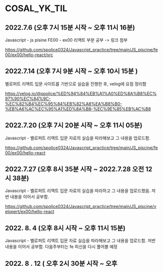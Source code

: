 # COSAL_YK_TIL


## 2022.7.6 (오후 7시 15분 시작 ~ 오후 11시 16분)

Javascript - js pisine FE00 - ex00 리액트 부분 공부 -> 링크 첨부

https://github.com/spolice0324/Javascript_practice/tree/main/JS_piscine/fe00/ex00/hello-react/src


## 2022.7.14 (오후 7시 9분 시작 ~ 오후 10시 15분 )

벨로퍼트 리액트 입문 사이트를 기반으로 실습을 진행한 후, velog에 요점 정리함

https://velog.io/@spolice/%ED%94%84%EB%A1%A0%ED%8A%B8%EC%97%90%EC%84%9C-%EC%82%B4%EC%95%84%EB%82%A8%EA%B8%B0-%EB%A6%AC%EC%95%A1%ED%8A%B8-%EC%9E%85%EB%AC%B8


## 2022.7.20 (오후 7시 20분 시작 ~ 오후 11시 05분)

Javascript - 벨로퍼트 리액트 입문 자료의 실습을 따라해보고 그 내용을 업로드함.

https://github.com/spolice0324/Javascript_practice/tree/main/JS_piscine/fe00/ex00/hello-react

## 2022.7.27 (오후 8시 35분 시작 ~ 2022.7.28 오전 12시 38분)

Javascript - 벨로퍼트 리액트 입문 자료의 실습을 따라하고 그 내용을 업로드했음. 저번 내용을 이어서 공부함.

https://github.com/spolice0324/Javascript_practice/tree/main/JS_piscine/velopert/ex00/hello-react


## 2022. 8. 4 (오후 8시 시작 ~ 오후 11시 15분)

Javascript - 벨로퍼트 리액트 입문 자료 실습을 따라해보고 그 내용을 업로드함. 저번 내용을 이어서 공부함. 다음주부터는 fe 피신을 다시 풀어볼 예정


## 2022. 8 . 12 ( 오후 2시 30분 시작 ~ 오후 
